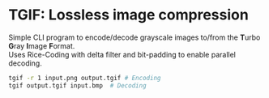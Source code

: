 # TGIF: Lossless image compression

Simple CLI program to encode/decode grayscale images to/from the **T**urbo **G**ray **I**mage **F**ormat.  
Uses Rice-Coding with delta filter and bit-padding to enable parallel decoding. 

```bash  
tgif -r 1 input.png output.tgif # Encoding
tgif output.tgif input.bmp  # Decoding
```
